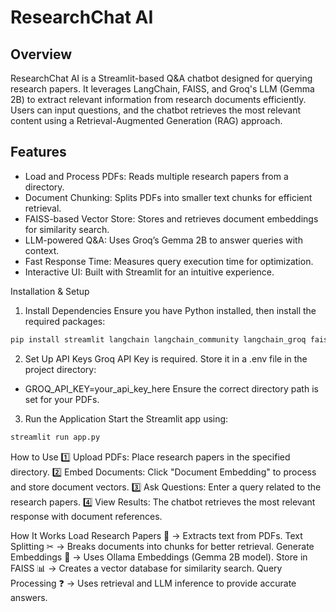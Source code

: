 # ResearchChat AI
## Overview
ResearchChat AI is a Streamlit-based Q&A chatbot designed for querying research papers. It leverages LangChain, FAISS, and Groq's LLM (Gemma 2B) to extract relevant information from research documents efficiently. Users can input questions, and the chatbot retrieves the most relevant content using a Retrieval-Augmented Generation (RAG) approach.

## Features
- Load and Process PDFs: Reads multiple research papers from a directory.
-  Document Chunking: Splits PDFs into smaller text chunks for efficient retrieval.
-  FAISS-based Vector Store: Stores and retrieves document embeddings for similarity search.
-  LLM-powered Q&A: Uses Groq’s Gemma 2B to answer queries with context.
-  Fast Response Time: Measures query execution time for optimization.
-  Interactive UI: Built with Streamlit for an intuitive experience.

Installation & Setup
1. Install Dependencies
Ensure you have Python installed, then install the required packages:

```bash
pip install streamlit langchain langchain_community langchain_groq faiss-cpu python-dotenv
```
2. Set Up API Keys
Groq API Key is required. Store it in a .env file in the project directory:

- GROQ_API_KEY=your_api_key_here
Ensure the correct directory path is set for your PDFs.
3. Run the Application
Start the Streamlit app using:
```bash
streamlit run app.py
```
How to Use
1️⃣ Upload PDFs: Place research papers in the specified directory.
2️⃣ Embed Documents: Click "Document Embedding" to process and store document vectors.
3️⃣ Ask Questions: Enter a query related to the research papers.
4️⃣ View Results: The chatbot retrieves the most relevant response with document references.

How It Works
Load Research Papers 📄 → Extracts text from PDFs.
Text Splitting ✂ → Breaks documents into chunks for better retrieval.
Generate Embeddings 🧠 → Uses Ollama Embeddings (Gemma 2B model).
Store in FAISS 📊 → Creates a vector database for similarity search.
Query Processing ❓ → Uses retrieval and LLM inference to provide accurate answers.
